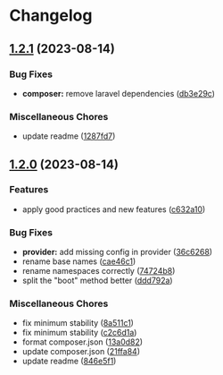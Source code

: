 # Changelog

## [1.2.1](https://github.com/AlexandreBellas/duskapiconf/compare/v1.2.0...v1.2.1) (2023-08-14)


### Bug Fixes

* **composer:** remove laravel dependencies ([db3e29c](https://github.com/AlexandreBellas/duskapiconf/commit/db3e29c27672afef34b66f8cd2fa1a05b1a9b30e))


### Miscellaneous Chores

* update readme ([1287fd7](https://github.com/AlexandreBellas/duskapiconf/commit/1287fd7fcde4ac41e7833f8fba330e6db2974e0f))

## [1.2.0](https://github.com/AlexandreBellas/duskapiconf/compare/v1.1.0...v1.2.0) (2023-08-14)


### Features

* apply good practices and new features ([c632a10](https://github.com/AlexandreBellas/duskapiconf/commit/c632a105cc60791be40379af173f3ad69044d239))


### Bug Fixes

* **provider:** add missing config in provider ([36c6268](https://github.com/AlexandreBellas/duskapiconf/commit/36c626890261d4a5fd2dc3fc7ace69b0104a9692))
* rename base names ([cae46c1](https://github.com/AlexandreBellas/duskapiconf/commit/cae46c1adc71404b13f117326460b9fe19080a8d))
* rename namespaces correctly ([74724b8](https://github.com/AlexandreBellas/duskapiconf/commit/74724b88cd5c48d04e1b350bd964698dd99ebe4c))
* split the "boot" method better ([ddd792a](https://github.com/AlexandreBellas/duskapiconf/commit/ddd792ad875bd019512016e4bd45e36185c8a476))


### Miscellaneous Chores

* fix minimum stability ([8a511c1](https://github.com/AlexandreBellas/duskapiconf/commit/8a511c15ace007fec803cd2a57c41881b5b3b8f8))
* fix minimum stability ([c2c6d1a](https://github.com/AlexandreBellas/duskapiconf/commit/c2c6d1a96270a5eb1e1e7fe828480b95aa201932))
* format composer.json ([13a0d82](https://github.com/AlexandreBellas/duskapiconf/commit/13a0d822b72fcd2c083e17f963ef61f00cc7d75e))
* update composer.json ([21ffa84](https://github.com/AlexandreBellas/duskapiconf/commit/21ffa8425fce9823a27b392f54a897e508e4bb05))
* update readme ([846e5f1](https://github.com/AlexandreBellas/duskapiconf/commit/846e5f13efaadaf68cb9901fc121b3bb071491fa))
